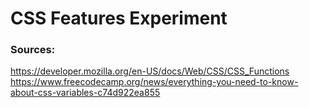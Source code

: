# CSS Features Experiment

### Sources:

https://developer.mozilla.org/en-US/docs/Web/CSS/CSS_Functions
https://www.freecodecamp.org/news/everything-you-need-to-know-about-css-variables-c74d922ea855
